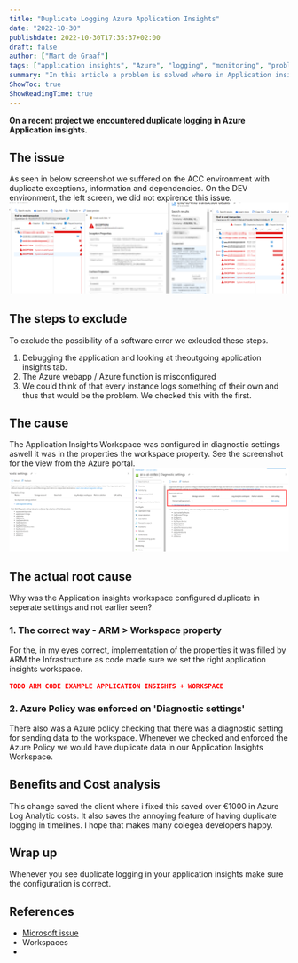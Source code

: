 ```yaml
---
title: "Duplicate Logging Azure Application Insights"
date: "2022-10-30"
publishdate: 2022-10-30T17:35:37+02:00
draft: false
author: ["Mart de Graaf"]
tags: ["application insights", "Azure", "logging", "monitoring", "problemsolving"]
summary: "In this article a problem is solved where in Application insights we encountered duplicate logging."
ShowToc: true
ShowReadingTime: true
---
```


**On a recent project we encountered duplicate logging in Azure Application insights.**

## The issue
As seen in below screenshot we suffered on the ACC environment with duplicate exceptions, information and dependencies. On the DEV environment, the left screen, we did not expirence this issue.
![Duplicate logging](/images/duplicate-logging.png)

## The steps to exclude

To exclude the possibility of a software error we exlcuded these steps.

1. Debugging the application and looking at theoutgoing application insights tab.
1. The Azure webapp / Azure function is misconfigured
1. We could think of that every instance logs something of their own and thus that would be the problem. We checked this with the first.

## The cause
The Application Insights Workspace was configured in diagnostic settings aswell it was in the properties the workspace property. See the screenshot for the view from the Azure portal.
![Diagnostic settings](/images/diagnostic-settings.png)

## The actual root cause
Why was the Application insights workspace configured duplicate in seperate settings and not earlier seen?
### 1. The correct way - ARM > Workspace property
For the, in my eyes correct, implementation of the properties it was filled by ARM the Infrastructure as code made sure we set the right application insights workspace.

```json
TODO ARM CODE EXAMPLE APPLICATION INSIGHTS + WORKSPACE
```
### 2. Azure Policy was enforced on 'Diagnostic settings'
There also was a Azure policy checking that there was a diagnostic setting for sending data to the workspace. Whenever we checked and enforced the Azure Policy we would have duplicate data in our Application Insights Workspace.

## Benefits and Cost analysis

This change saved the client where i fixed this saved over &euro;1000 in Azure Log Analytic costs. It also saves the annoying feature of having duplicate logging in timelines. I hope that makes many colegea developers happy.

## Wrap up
Whenever you see duplicate logging in your application insights make sure the configuration is correct. 


## References

- [Microsoft issue]()
- Workspaces
- 
